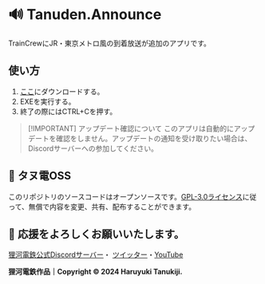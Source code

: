 # 🔊 Tanuden.Announce
TrainCrewにJR・東京メトロ風の到着放送が追加のアプリです。

## 使い方
1. [ここ](https://github.com/haruyukitanuki/Tanuden.Announce/releases)にダウンロードする。
2. EXEを実行する。
3. 終了の際にはCTRL+Cを押す。

> [!IMPORTANT] アップデート確認について
> このアプリは自動的にアップデートを確認をしません。アップデートの通知を受け取りたい場合は、Discordサーバーへの参加してください。

## 💾 タヌ電OSS
このリポジトリのソースコードはオープンソースです。[GPL-3.0ライセンス](https://github.com/haruyukitanuki/Tanuden.Announce?tab=GPL-3.0-1-ov-file)に従って、無償で内容を変更、共有、配布することができます。


## 💝 応援をよろしくお願いいたします。
[狸河電鉄公式Discordサーバー](https://discord.gg/WV2yRvYBN7)・
[ツイッター](https://twitter.com/haruyukitanuki)・[YouTube](https://youtube.com/@haruyukitanuki)

**狸河電鉄作品｜Copyright &copy; 2024 Haruyuki Tanukiji.**
